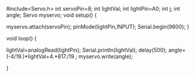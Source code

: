 #include<Servo.h>
int servoPin=8;
int lightVal;
int lightPin=A0;
int j;
int angle;
Servo myservo;
void setup() {
  
  
  myservo.attach(servoPin);
  pinMode(lightPin,INPUT);
  Serial.begin(9600);
}

void loop() {
  
  lightVal=analogRead(lightPin);
  Serial.println(lightVal);
  delay(500);
  angle=(-4/19.)*lightVal+4.*817./19.;
  myservo.write(angle);
    
}
